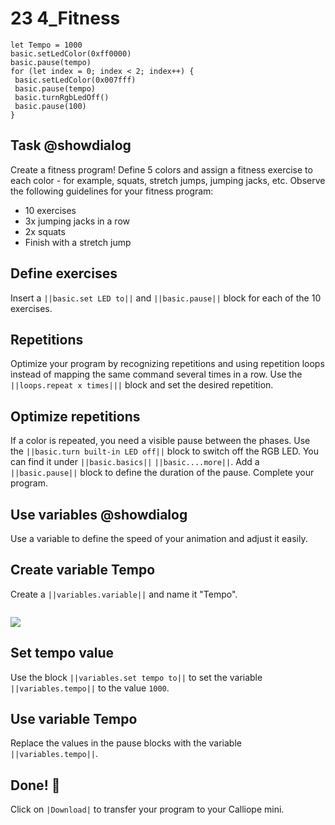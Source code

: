 # 23 4_Fitness

```ghost
let Tempo = 1000
basic.setLedColor(0xff0000)
basic.pause(tempo)
for (let index = 0; index < 2; index++) {
 basic.setLedColor(0x007fff)
 basic.pause(tempo)
 basic.turnRgbLedOff()
 basic.pause(100)
}
```

## Task @showdialog
Create a fitness program! Define 5 colors and assign a fitness exercise to each color - for example, squats, stretch jumps, jumping jacks, etc.
Observe the following guidelines for your fitness program:
- 10 exercises
- 3x jumping jacks in a row
- 2x squats
- Finish with a stretch jump

## Define exercises
Insert a ``||basic.set LED to||`` and ``||basic.pause||`` block for each of the 10 exercises.

## Repetitions
Optimize your program by recognizing repetitions and using repetition loops instead of mapping the same command several times in a row.
Use the ``||loops.repeat x times|||`` block and set the desired repetition.

## Optimize repetitions
If a color is repeated, you need a visible pause between the phases.
Use the ``||basic.turn built-in LED off||`` block to switch off the RGB LED.
You can find it under ``||basic.basics||`` ``||basic....more||``.
Add a ``||basic.pause||`` block to define the duration of the pause.
Complete your program.

## Use variables @showdialog
Use a variable to define the speed of your animation and adjust it easily.

## Create variable Tempo
Create a ``||variables.variable||`` and name it "Tempo".

```
```
![](https://calliope.cc/tutorials/variable_neu.png)

## Set tempo value
Use the block ``||variables.set tempo to||`` to set the variable ``||variables.tempo||`` to the value `1000`.

## Use variable Tempo
Replace the values in the pause blocks with the variable ``||variables.tempo||``.

## Done! 🎉
Click on ``|Download|`` to transfer your program to your Calliope mini.



















